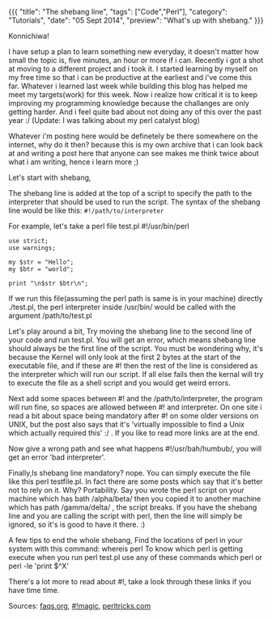 
{{{
  "title": "The shebang line",
  "tags": ["Code","Perl"],
  "category": "Tutorials",
  "date": "05 Sept 2014",
  "preview": "What's up with shebang."
}}}


Konnichiwa!


I have setup a plan to learn something new everyday, it doesn't matter how small the topic is, five minutes, an hour or more if i can. Recently i got a shot at moving to a different project and i took it. I started learning by myself on my free time so that i can be productive at the earliest and i've come this far. Whatever i learned last week while building this blog has helped me meet my targets(work) for this week. Now i realize how critical it is to keep improving my programming knowledge because the challanges are only getting harder. And i feel quite bad about not doing any of this over the past year :/ (Update: I was talking about my perl catalyst blog)

Whatever i'm posting here would be definetely be there somewhere on the internet, why do it then? because this is my own archive that i can look back at and writing a post here that anyone can see makes me think twice about what i am writing, hence i learn more ;)

Let's start with shebang,

The shebang line is added at the top of a script to specify the path to the interpreter that should be used to run the script. The syntax of the shebang line would be like this:
`#!/path/to/interpreter`

For example, let's take a perl file test.pl
    #!/usr/bin/perl

    use strict;
    use warnings;

    my $str = "Hello";
    my $btr = "world";

    print "\n$str $btr\n";


If we run this file(assuming the perl path is same is in your machine) directly ./test.pl, the perl interpreter inside /usr/bin/ would be called with the argument /path/to/test.pl

Let's play around a bit,
Try moving the shebang line to the second line of your code and run test.pl. You will get an error, which means shebang line should always be the first line of the script. You must be wondering why, it's because the Kernel will only look at the first 2 bytes at the start of the executable file, and if these are #! then the rest of the line is considered as the interpreter which will run our script. If all else fails then the kernal will try to execute the file as a shell script and you would get weird errors.

Next add some spaces between #! and the /path/to/interpreter, the program will run fine, so spaces are allowed between #! and interpreter.
On one site i read a bit about space being mandatory after #! on some older versions on UNIX, but the post also says that it's 'virtually impossible to find a Unix which actually required this' :/ . If you like to read more links are at the end.

Now give a wrong path and see what happens #!/usr/bah/humbub/, you will get an error 'bad interpreter'.

Finally,Is shebang line mandatory? nope. You can simply execute the file like this perl testfile.pl.
In fact there are some posts which say that it's better not to rely on it. Why? Portability. Say you wrote the perl script on your machine which has bath /alpha/beta/ then you copied it to another machine which has path /gamma/delta/ , the script breaks.
If you have the shebang line and you are calling the script with perl, then the line will simply be ignored, so it's is good to have it there. :)

A few tips to end the whole shebang,
Find the locations of perl in your system with this command: whereis perl
To know which perl is getting execute when you run perl test.pl use any of these commands
which perl or perl -le 'print $^X'

There's a lot more to read about #!, take a look through these links if you have time time.

Sources:
[faqs.org](http://www.faqs.org/faqs/unix-faq/faq/part3/section-16.html), [#!magic](http://www.in-ulm.de/~mascheck/various/shebang/), [perltricks.com](http://perltricks.com/article/5/2013/3/25/You-don-t-need-a-shebang-line)
